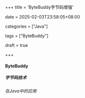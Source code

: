 +++
title = 'ByteBuddy字节码增强'

date = 2025-02-03T23:58:05+08:00

categories = ["Java"]

tags = ["ByteBuddy"]

draft = true

+++



#### ByteBuddy



##### 字节码技术

###### 在Java中的应用



